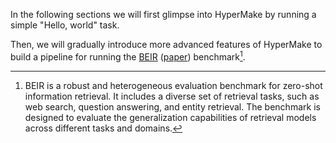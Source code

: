 In the following sections we will first glimpse into HyperMake by running a simple "Hello, world" task. 

Then, we will gradually introduce more advanced features of HyperMake to build a pipeline for
running the [BEIR](https://beir.ai) ([paper](https://datasets-benchmarks-proceedings.neurips.cc/paper_files/paper/2021/hash/65b9eea6e1cc6bb9f0cd2a47751a186f-Abstract-round2.html)) benchmark[^beir].

[^beir]: BEIR is a robust and heterogeneous evaluation benchmark for zero-shot information retrieval. It includes a diverse set of retrieval tasks, such as web search, question answering, and entity retrieval. The benchmark is designed to evaluate the generalization capabilities of retrieval models across different tasks and domains.